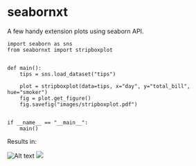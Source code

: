 # seabornxt
A few handy extension plots using seaborn API.

```
import seaborn as sns
from seabornxt import stripboxplot


def main():
    tips = sns.load_dataset("tips")

    plot = stripboxplot(data=tips, x="day", y="total_bill", hue="smoker")
    fig = plot.get_figure()
    fig.savefig("images/stripboxplot.pdf")


if __name__ == "__main__":
    main()

```

Results in:

![Alt text](examples/stripboxplot.svg)
<img src="examples/stripboxplot.svg">
